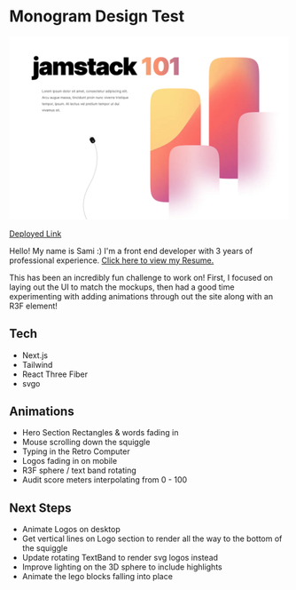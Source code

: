 # Monogram Design Test
![Application Screenshot](/public/screenshot.png)

[Deployed Link](https://monogram-exercise-seven.vercel.app/)

Hello! My name is Sami :) I'm a front end developer with 3 years of professional experience. [Click here to view my Resume.](https://almond-event-90e.notion.site/Sami-Shackelford-3dacf921dc9c42c5b2eeeff475852a03)

This has been an incredibly fun challenge to work on! First, I focused on laying out the UI to match the mockups, then had a good time experimenting with adding animations through out the site along with an R3F element!

## Tech
- Next.js
- Tailwind
- React Three Fiber
- svgo

## Animations
- Hero Section Rectangles & words fading in
- Mouse scrolling down the squiggle
- Typing in the Retro Computer
- Logos fading in on mobile
- R3F sphere / text band rotating
- Audit score meters interpolating from 0 - 100 

## Next Steps
- Animate Logos on desktop
- Get vertical lines on Logo section to render all the way to the bottom of the squiggle
- Update rotating TextBand to render svg logos instead
- Improve lighting on the 3D sphere to include highlights
- Animate the lego blocks falling into place 


